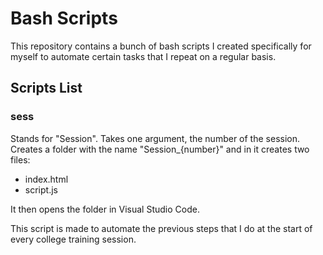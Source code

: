 # Bash Scripts

This repository contains a bunch of bash scripts I created specifically for myself to automate certain tasks that I repeat on a regular basis.

## Scripts List

### sess
Stands for "Session". Takes one argument, the number of the session. Creates a folder with the name "Session_{number}" and in it creates two files:
- index.html
- script.js

It then opens the folder in Visual Studio Code. 

This script is made to automate the previous steps that I do at the start of every college training session.
